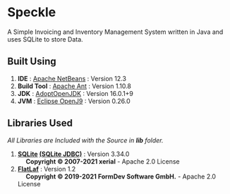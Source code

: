 # Speckle
A Simple Invoicing and Inventory Management System written in Java and uses SQLite to store Data.

## Built Using
1. **IDE** : [Apache NetBeans](https://netbeans.apache.org/) : Version 12.3
2. **Build Tool** : [Apache Ant](https://ant.apache.org/) : Version 1.10.8
3. **JDK** : [AdoptOpenJDK](https://adoptopenjdk.net/) : Version 16.0.1+9
4. **JVM** : [Eclipse OpenJ9](https://www.eclipse.org/openj9/) : Version 0.26.0

## Libraries Used
*All Libraries are Included with the Source in __lib__ folder.*
1. **[SQLite](https://www.sqlite.org/) [(SQLite JDBC)](https://github.com/xerial/sqlite-jdbc)** : Version 3.34.0  
   &emsp; **Copyright &copy; 2007-2021 xerial** - Apache 2.0 License
2. **[FlatLaf](https://www.formdev.com/flatlaf/)** : Version 1.2  
   &emsp; **Copyright &copy; 2019-2021 FormDev Software GmbH.** - Apache 2.0 License
